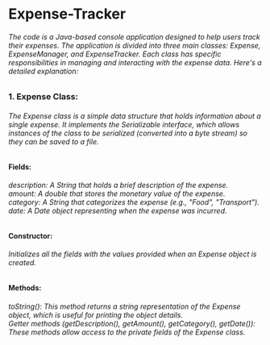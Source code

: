# Expense-Tracker

<h6>The code is a Java-based console application designed to help users track their expenses. The application is divided into three main classes: Expense, ExpenseManager, and ExpenseTracker. Each class has specific responsibilities in managing and interacting with the expense data. Here's a detailed explanation:</h6>

<h3>1. Expense Class:</h3>
<h6>The Expense class is a simple data structure that holds information about a single expense. It implements the Serializable interface, which allows instances of the class to be serialized (converted into a byte stream) so they can be saved to a file.</h6>

<h4>Fields:</h4>
<h6>description:  A String that holds a brief description of the expense.<br>
amount:  A double that stores the monetary value of the expense.<br>
category:  A String that categorizes the expense (e.g., "Food", "Transport").<br>
date:  A Date object representing when the expense was incurred.</h6>

<h4>Constructor:</h4>
<h6>Initializes all the fields with the values provided when an Expense object is created.</h6>

<h4>Methods:</h4>
<h6>toString(): This method returns a string representation of the Expense object, which is useful for printing the object details.<br>
Getter methods (getDescription(), getAmount(), getCategory(), getDate()): These methods allow access to the private fields of the Expense class.</h6>
